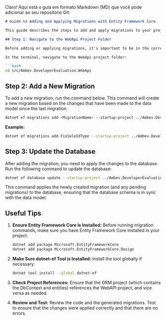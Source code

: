 Claro! Aqui está o guia em formato Markdown (MD) que você pode adicionar ao seu repositório Git:

```markdown
# Guide to Adding and Applying Migrations with Entity Framework Core

This guide describes the steps to add and apply migrations to your project using Entity Framework Core. Follow the instructions below to ensure your database is always up-to-date with the changes in the data model.

## Step 1: Navigate to the WebApi Project Folder

Before adding or applying migrations, it's important to be in the correct folder that contains your ASP.NET Core WebAPI application.

In the terminal, navigate to the WebApi project folder:

```bash
cd src/Ambev.DeveloperEvaluation.WebApi
```

## Step 2: Add a New Migration

To add a new migration, run the command below. This command will create a new migration based on the changes that have been made to the data model since the last migration.

```bash
dotnet ef migrations add <MigrationName> --startup-project ../Ambev.DeveloperEvaluation.WebApi
```

**Example:**

```bash
dotnet ef migrations add FixSaleIdType --startup-project ../Ambev.DeveloperEvaluation.WebApi
```

## Step 3: Update the Database

After adding the migration, you need to apply the changes to the database. Run the following command to update the database:

```bash
dotnet ef database update --startup-project ../Ambev.DeveloperEvaluation.WebApi
```

This command applies the newly created migration (and any pending migrations) to the database, ensuring that the database schema is in sync with the data model.

## Useful Tips

1. **Ensure Entity Framework Core is Installed:**
   Before running migration commands, make sure you have Entity Framework Core installed in your project.

   ```bash
   dotnet add package Microsoft.EntityFrameworkCore
   dotnet add package Microsoft.EntityFrameworkCore.Design
   ```

2. **Make Sure dotnet-ef Tool is Installed:**
   Install the tool globally if necessary:

   ```bash
   dotnet tool install --global dotnet-ef
   ```

3. **Check Project References:**
   Ensure that the ORM project (which contains the DbContext and entities) references the WebAPI project, and vice versa as needed.

4. **Review and Test:**
   Review the code and the generated migrations. Test to ensure that the changes were applied correctly and that there are no errors.


